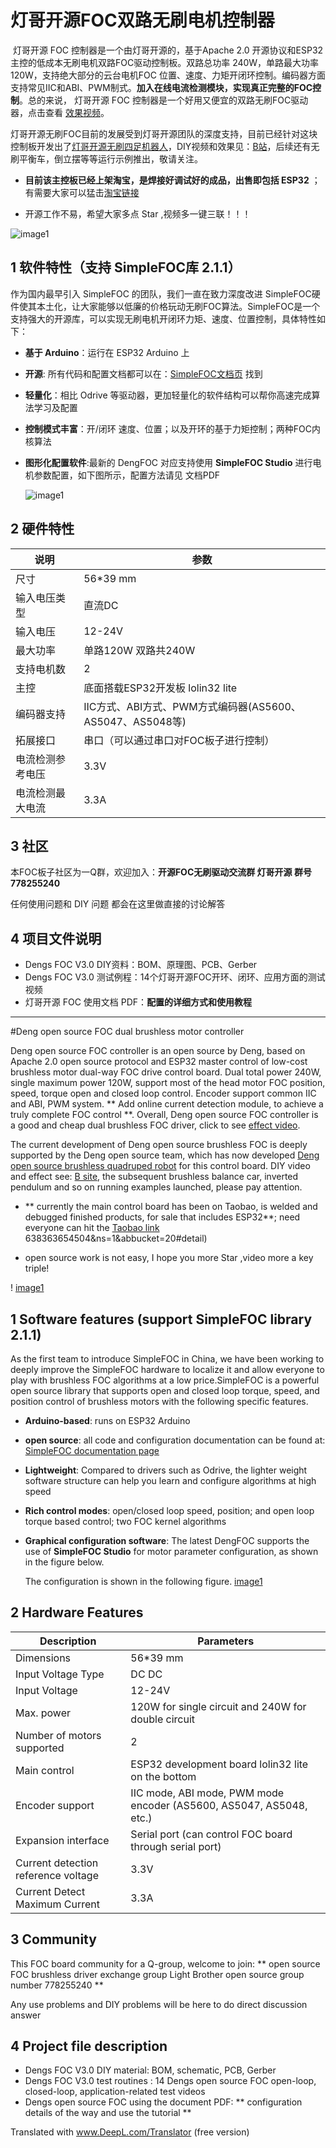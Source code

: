 # 灯哥开源FOC双路无刷电机控制器

​      灯哥开源 FOC 控制器是一个由灯哥开源的，基于Apache 2.0 开源协议和ESP32主控的低成本无刷电机双路FOC驱动控制板。双路总功率 240W，单路最大功率 120W，支持绝大部分的云台电机FOC 位置、速度、力矩开闭环控制。编码器方面支持常见IIC和ABI、PWM制式。**加入在线电流检测模块，实现真正完整的FOC控制**。总的来说， 灯哥开源 FOC 控制器是一个好用又便宜的双路无刷FOC驱动器，点击查看 [效果视频](https://www.bilibili.com/video/BV1Hz4y127FL/)。

​     灯哥开源无刷FOC目前的发展受到灯哥开源团队的深度支持，目前已经针对这块控制板开发出了[灯哥开源无刷四足机器人](https://github.com/ToanTech/py-apple-bldc-quadruped-robot)，DIY视频和效果见：[B站](https://www.bilibili.com/video/BV1kV411i76z/)，后续还有无刷平衡车，倒立摆等等运行示例推出，敬请关注。

* **目前该主控板已经上架淘宝，是焊接好调试好的成品，出售即包括 ESP32** ；有需要大家可以猛击[淘宝链接](https://item.taobao.com/item.htm?spm=a230r.1.14.9.34c9688aRXg2O6&id=638363654504&ns=1&abbucket=20#detail)

* 开源工作不易，希望大家多点 Star ,视频多一键三联！！！

![image1](pic/PAFOC_front_v3.jpg)

## 1 软件特性（支持 SimpleFOC库 2.1.1）

  作为国内最早引入 SimpleFOC 的团队，我们一直在致力深度改进 SimpleFOC硬件使其本土化，让大家能够以低廉的价格玩动无刷FOC算法。SimpleFOC是一个支持强大的开源库，可以实现无刷电机开闭环力矩、速度、位置控制，具体特性如下：

- **基于 Arduino**：运行在 ESP32 Arduino 上

- **开源**: 所有代码和配置文档都可以在：[SimpleFOC文档页](https://docs.simplefoc.com/) 找到

- **轻量化**：相比 Odrive 等驱动器，更加轻量化的软件结构可以帮你高速完成算法学习及配置

- **控制模式丰富**：开/闭环 速度、位置；以及开环的基于力矩控制；两种FOC内核算法

- **图形化配置软件**:最新的 DengFOC 对应支持使用 **SimpleFOC Studio** 进行电机参数配置，如下图所示，配置方法请见 文档PDF

  ![image1](pic/SimpleFOC_Studio.gif)

## 2 硬件特性

| 说明             | 参数                                                      |
| ---------------- | --------------------------------------------------------- |
| 尺寸             | 56*39 mm                                                  |
| 输入电压类型     | 直流DC                                                    |
| 输入电压         | 12-24V                                                    |
| 最大功率         | 单路120W 双路共240W                                       |
| 支持电机数       | 2                                                         |
| 主控             | 底面搭载ESP32开发板 lolin32 lite                          |
| 编码器支持       | IIC方式、ABI方式、PWM方式编码器(AS5600、AS5047、AS5048等) |
| 拓展接口         | 串口（可以通过串口对FOC板子进行控制）                     |
| 电流检测参考电压 | 3.3V                                                      |
| 电流检测最大电流 | 3.3A                                                      |

## 3 社区

本FOC板子社区为一Q群，欢迎加入：**开源FOC无刷驱动交流群 灯哥开源 群号 778255240**

任何使用问题和 DIY 问题 都会在这里做直接的讨论解答

## 4 项目文件说明

* Dengs FOC V3.0 DIY资料：BOM、原理图、PCB、Gerber
* Dengs FOC V3.0 测试例程：14个灯哥开源FOC开环、闭环、应用方面的测试视频
* 灯哥开源 FOC 使用文档 PDF：**配置的详细方式和使用教程**

----------

#Deng open source FOC dual brushless motor controller

Deng open source FOC controller is an open source by Deng, based on Apache 2.0 open source protocol and ESP32 master control of low-cost brushless motor dual-way FOC drive control board. Dual total power 240W, single maximum power 120W, support most of the head motor FOC position, speed, torque open and closed loop control. Encoder support common IIC and ABI, PWM system. ** Add online current detection module, to achieve a truly complete FOC control **. Overall, Deng open source FOC controller is a good and cheap dual brushless FOC driver, click to see [effect video](https://www.bilibili.com/video/BV1Hz4y127FL/).

The current development of Deng open source brushless FOC is deeply supported by the Deng open source team, which has now developed [Deng open source brushless quadruped robot](https://github.com/ToanTech/py-apple-bldc-quadruped-robot) for this control board. DIY video and effect see: [B site](https://www.bilibili.com/video/BV1kV411i76z/), the subsequent brushless balance car, inverted pendulum and so on running examples launched, please pay attention.

* ** currently the main control board has been on Taobao, is welded and debugged finished products, for sale that includes ESP32**; need everyone can hit the [Taobao link](https://item.taobao.com/item.htm?spm=a230r.1.14.9.34c9688aRXg2O6&id=) 638363654504&ns=1&abbucket=20#detail)

* open source work is not easy, I hope you more Star ,video more a key triple!

! [image1](pic/PAFOC_front_v3.jpg)

## 1 Software features (support SimpleFOC library 2.1.1)

  As the first team to introduce SimpleFOC in China, we have been working to deeply improve the SimpleFOC hardware to localize it and allow everyone to play with brushless FOC algorithms at a low price.SimpleFOC is a powerful open source library that supports open and closed loop torque, speed, and position control of brushless motors with the following specific features.

- **Arduino-based**: runs on ESP32 Arduino

- **open source**: all code and configuration documentation can be found at: [SimpleFOC documentation page](https://docs.simplefoc.com/)

- **Lightweight**: Compared to drivers such as Odrive, the lighter weight software structure can help you learn and configure algorithms at high speed

- **Rich control modes**: open/closed loop speed, position; and open loop torque based control; two FOC kernel algorithms

- **Graphical configuration software**: The latest DengFOC supports the use of **SimpleFOC Studio** for motor parameter configuration, as shown in the figure below.

  The configuration is shown in the following figure. [image1](pic/SimpleFOC_Studio.gif)

## 2 Hardware Features

| Description | Parameters
| ---------------- | --------------------------------------------------------- |
| Dimensions | 56*39 mm |
| Input Voltage Type | DC DC |
| Input Voltage | 12-24V |
| Max. power | 120W for single circuit and 240W for double circuit
| Number of motors supported | 2 |
| Main control | ESP32 development board lolin32 lite on the bottom
| Encoder support | IIC mode, ABI mode, PWM mode encoder (AS5600, AS5047, AS5048, etc.) |
| Expansion interface | Serial port (can control FOC board through serial port)
| Current detection reference voltage | 3.3V |
| Current Detect Maximum Current | 3.3A |

## 3 Community

This FOC board community for a Q-group, welcome to join: ** open source FOC brushless driver exchange group Light Brother open source group number 778255240 **

Any use problems and DIY problems will be here to do direct discussion answer

## 4 Project file description

* Dengs FOC V3.0 DIY material: BOM, schematic, PCB, Gerber
* Dengs FOC V3.0 test routines : 14 Dengs open source FOC open-loop, closed-loop, application-related test videos
* Dengs open source FOC using the document PDF: ** configuration details of the way and use the tutorial **

Translated with www.DeepL.com/Translator (free version)
